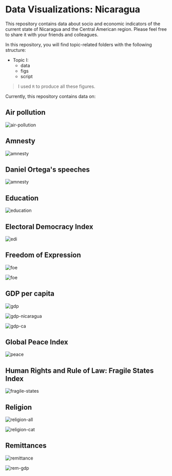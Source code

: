 # Data Visualizations: Nicaragua

This repository contains data about socio and economic indicators of the current state of Nicaragua and the Central American region. Please feel free to share it with your friends and colleagues.

In this repository, you will find topic-related folders with the following structure:

* Topic I:
  * data
  * figs
  * script

> I used `R` to produce all these figures.

Currently, this repository contains data on:

## Air pollution

![air-pollution](air-pollution/figs/fig1.png)

## Amnesty

![amnesty](amnesty/figs/fig1.png)

## Daniel Ortega's speeches

![amnesty](discursos/figs/tf-idf.png)

## Education

![education](v_democracy/figs/educacion.png)

## Electoral Democracy Index

![edi](v_democracy/figs/edi.png)

## Freedom of Expression

![foe](v_democracy/figs/ca_foe.png)

![foe](v_democracy/figs/foe.png)


## GDP per capita

![gdp](v_democracy/figs/gdp-ca.gif)

![gdp-nicaragua](wdi/figs/pib-nic.png)

![gdp-ca](wdi/figs/pib-ca-fixed.png)

## Global Peace Index

![peace](peace-index/figs/fig1.png)

## Human Rights and Rule of Law: Fragile States Index

![fragile-states](fragile-states/figs/fig1.png)

## Religion

![religion-all](religion/figs/fig1.png)

![religion-cat](religion/figs/fig1.png)

## Remittances

![remittance](remesas/figs/fig1.png)

![rem-gdp](wdi/figs/remesas.png)
